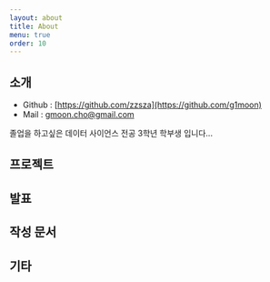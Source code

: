 ```yaml
---
layout: about
title: About
menu: true
order: 10
---
```


## 소개 
- Github : [https://github.com/zzsza](https://github.com/g1moon)
- Mail : gmoon.cho@gmail.com

졸업을 하고싶은 데이터 사이언스 전공 3학년 학부생 입니다...



## 프로젝트



## 발표

## 작성 문서


## 기타

